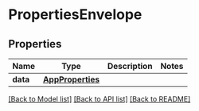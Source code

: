 # PropertiesEnvelope

## Properties
Name | Type | Description | Notes
------------ | ------------- | ------------- | -------------
**data** | [**AppProperties**](AppProperties.md) |  | 

[[Back to Model list]](../README.md#documentation-for-models) [[Back to API list]](../README.md#documentation-for-api-endpoints) [[Back to README]](../README.md)


